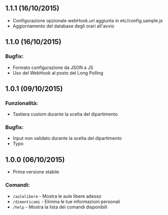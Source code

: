 ## 1.1.1 (16/10/2015)

- Configurazione opzionale webHook.url aggiunta in etc/config.sample.js
- Aggiornamento del database degli orari all'avvio

## 1.1.0 (16/10/2015)
### Bugfix:

- Formato configurazione da JSON a JS
- Uso del WebHook al posto del Long Polling


## 1.0.1 (09/10/2015)
### Funzionalità:

- Tastiera custom durante la scelta del dipartimento

### Bugfix:

- Input non validato durante la scelta del dipartimento
- Typo


## 1.0.0 (06/10/2015)
- Prima versione stabile

### Comandi:

- `/aulelibere` - Mostra le aule libere adesso
- `/dimenticami` - Elimina le tue informazioni personali
- `/help` - Mostra la lista dei comandi disponibili

